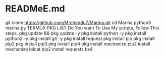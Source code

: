 # READMeE.md
git clone https://github.com/Mrchandu7/Marina.git cd Marina python3 marina.py
TERMUX PKG LIST                       Do You want To Use My scripts, Follow This steps.
pkg update && pkg update -y
pkg install python -y
pkg install python2 -y
pkg install git -y
pkg install request
pkg install pip
pkg install pip2
pkg install pip3
pkg install pip4
pkg install mechanize
pip2 install mechanize lolcat
pip2 install requests bs4

